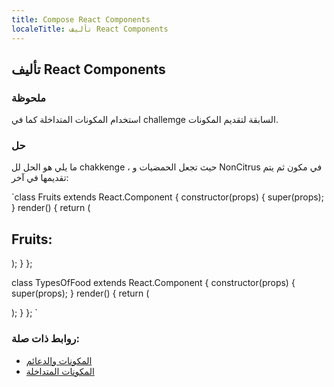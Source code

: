 ```yaml
---
title: Compose React Components
localeTitle: تأليف React Components
---
```

## تأليف React Components

### ملحوظة

استخدام المكونات المتداخلة كما في challemge السابقة لتقديم المكونات.

### حل

ما يلي هو الحل لل chakkenge ، حيث تجعل الحمضيات و NonCitrus في مكون ثم يتم تقديمها في آخر:

 `class Fruits extends React.Component { 
  constructor(props) { 
    super(props); 
  } 
  render() { 
    return ( 
      <div> 
        <h2>Fruits:</h2> 
        <NonCitrus /> 
        <Citrus /> 
      </div> 
    ); 
  } 
 }; 
 
 class TypesOfFood extends React.Component { 
  constructor(props) { 
     super(props); 
  } 
  render() { 
    return ( 
      <div> 
        <Fruits /> 
        <Vegetables /> 
      </div> 
    ); 
  } 
 }; 
` 

### روابط ذات صلة:

*   [المكونات والدعائم](https://reactjs.org/docs/components-and-props.html)
*   [المكونات المتداخلة](http://www.reactjstutorial.net/nested-components.html)